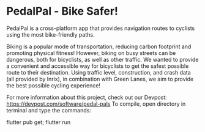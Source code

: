 # PedalPal - Bike Safer!

PedalPal is a cross-platform app that provides navigation routes to cyclists using the most bike-friendly paths.

Biking is a popular mode of transportation, reducing carbon footprint and promoting physical fitness! However, biking on busy streets can be dangerous, both for bicyclists, as well as other traffic. We wanted to provide a convenient and accessible way for bicyclists to get the safest possible route to their destination. Using traffic level, construction, and crash data (all provided by Inrix), in combination with Green Lanes, we aim to provide the best possible cycling experience!

For more information about this project, check out our Devpost: https://devpost.com/software/pedal-pals
To compile, open directory in terminal and type the commands:

flutter pub get;
flutter run
